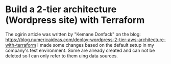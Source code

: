 # Build a 2-tier architecture (Wordpress site) with Terraform
The ogirin article was written by "Kemane Donfack" on the blog: https://blog.numericaideas.com/deploy-wordpress-2-tier-aws-architecture-with-terraform
I made some changes based on the default setup in my company's test environment. Some are already created and can not be deleted so I can only refer to them uing data sources.


